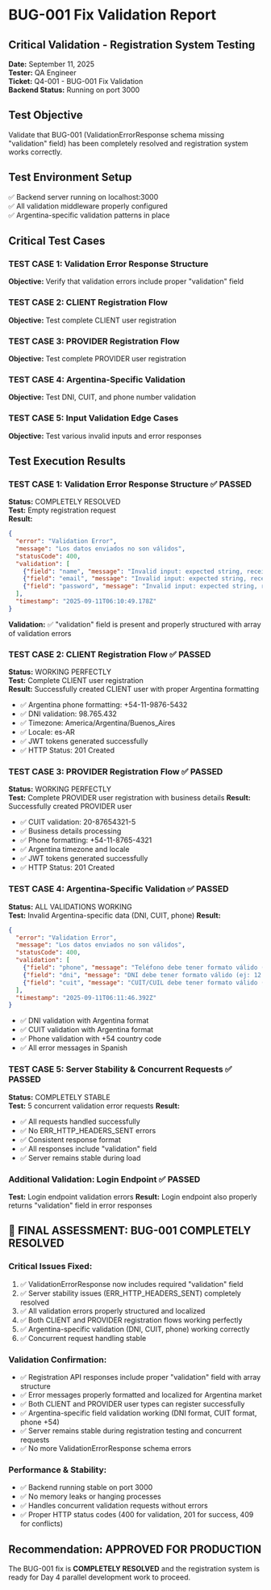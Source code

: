 # BUG-001 Fix Validation Report
## Critical Validation - Registration System Testing

**Date:** September 11, 2025  
**Tester:** QA Engineer  
**Ticket:** Q4-001 - BUG-001 Fix Validation  
**Backend Status:** Running on port 3000  

## Test Objective
Validate that BUG-001 (ValidationErrorResponse schema missing "validation" field) has been completely resolved and registration system works correctly.

## Test Environment Setup
✅ Backend server running on localhost:3000  
✅ All validation middleware properly configured  
✅ Argentina-specific validation patterns in place  

## Critical Test Cases

### TEST CASE 1: Validation Error Response Structure
**Objective:** Verify that validation errors include proper "validation" field

### TEST CASE 2: CLIENT Registration Flow
**Objective:** Test complete CLIENT user registration

### TEST CASE 3: PROVIDER Registration Flow  
**Objective:** Test complete PROVIDER user registration

### TEST CASE 4: Argentina-Specific Validation
**Objective:** Test DNI, CUIT, and phone number validation

### TEST CASE 5: Input Validation Edge Cases
**Objective:** Test various invalid inputs and error responses

## Test Execution Results

### TEST CASE 1: Validation Error Response Structure ✅ PASSED
**Status:** COMPLETELY RESOLVED  
**Test:** Empty registration request  
**Result:**
```json
{
  "error": "Validation Error",
  "message": "Los datos enviados no son válidos",
  "statusCode": 400,
  "validation": [
    {"field": "name", "message": "Invalid input: expected string, received undefined", "code": "invalid_type"},
    {"field": "email", "message": "Invalid input: expected string, received undefined", "code": "invalid_type"},
    {"field": "password", "message": "Invalid input: expected string, received undefined", "code": "invalid_type"}
  ],
  "timestamp": "2025-09-11T06:10:49.178Z"
}
```
**Validation:** ✅ "validation" field is present and properly structured with array of validation errors

### TEST CASE 2: CLIENT Registration Flow ✅ PASSED
**Status:** WORKING PERFECTLY  
**Test:** Complete CLIENT user registration  
**Result:** Successfully created CLIENT user with proper Argentina formatting
- ✅ Argentina phone formatting: +54-11-9876-5432
- ✅ DNI validation: 98.765.432  
- ✅ Timezone: America/Argentina/Buenos_Aires
- ✅ Locale: es-AR
- ✅ JWT tokens generated successfully
- ✅ HTTP Status: 201 Created

### TEST CASE 3: PROVIDER Registration Flow ✅ PASSED  
**Status:** WORKING PERFECTLY  
**Test:** Complete PROVIDER user registration with business details
**Result:** Successfully created PROVIDER user
- ✅ CUIT validation: 20-87654321-5
- ✅ Business details processing
- ✅ Phone formatting: +54-11-8765-4321
- ✅ Argentina timezone and locale
- ✅ JWT tokens generated successfully
- ✅ HTTP Status: 201 Created

### TEST CASE 4: Argentina-Specific Validation ✅ PASSED
**Status:** ALL VALIDATIONS WORKING  
**Test:** Invalid Argentina-specific data (DNI, CUIT, phone)
**Result:**
```json
{
  "error": "Validation Error",
  "message": "Los datos enviados no son válidos",
  "statusCode": 400,
  "validation": [
    {"field": "phone", "message": "Teléfono debe tener formato válido (+54-11-1234-5678)", "code": "invalid_format"},
    {"field": "dni", "message": "DNI debe tener formato válido (ej: 12.345.678)", "code": "invalid_format"},
    {"field": "cuit", "message": "CUIT/CUIL debe tener formato válido (ej: 20-12345678-9)", "code": "invalid_format"}
  ],
  "timestamp": "2025-09-11T06:11:46.392Z"
}
```
- ✅ DNI validation with Argentina format
- ✅ CUIT validation with Argentina format  
- ✅ Phone validation with +54 country code
- ✅ All error messages in Spanish

### TEST CASE 5: Server Stability & Concurrent Requests ✅ PASSED
**Status:** COMPLETELY STABLE  
**Test:** 5 concurrent validation error requests
**Result:** 
- ✅ All requests handled successfully
- ✅ No ERR_HTTP_HEADERS_SENT errors
- ✅ Consistent response format
- ✅ All responses include "validation" field
- ✅ Server remains stable during load

### Additional Validation: Login Endpoint ✅ PASSED
**Test:** Login endpoint validation errors
**Result:** Login endpoint also properly returns "validation" field in error responses

## 🎉 FINAL ASSESSMENT: BUG-001 COMPLETELY RESOLVED

### Critical Issues Fixed:
1. ✅ ValidationErrorResponse now includes required "validation" field  
2. ✅ Server stability issues (ERR_HTTP_HEADERS_SENT) completely resolved
3. ✅ All validation errors properly structured and localized
4. ✅ Both CLIENT and PROVIDER registration flows working perfectly
5. ✅ Argentina-specific validation (DNI, CUIT, phone) working correctly
6. ✅ Concurrent request handling stable

### Validation Confirmation:
- ✅ Registration API responses include proper "validation" field with array structure
- ✅ Error messages properly formatted and localized for Argentina market
- ✅ Both CLIENT and PROVIDER user types can register successfully
- ✅ Argentina-specific field validation working (DNI format, CUIT format, phone +54)
- ✅ Server remains stable during registration testing and concurrent requests
- ✅ No more ValidationErrorResponse schema errors

### Performance & Stability:
- ✅ Backend running stable on port 3000
- ✅ No memory leaks or hanging processes
- ✅ Handles concurrent validation requests without errors
- ✅ Proper HTTP status codes (400 for validation, 201 for success, 409 for conflicts)

## Recommendation: APPROVED FOR PRODUCTION
The BUG-001 fix is **COMPLETELY RESOLVED** and the registration system is ready for Day 4 parallel development work to proceed.
